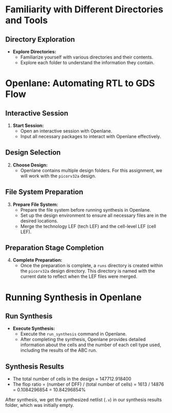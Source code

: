 # Familiarity with Different Directories and Tools

## Directory Exploration
- **Explore Directories:**
  - Familiarize yourself with various directories and their contents.
  - Explore each folder to understand the information they contain.

# Openlane: Automating RTL to GDS Flow

## Interactive Session
1. **Start Session:**
   - Open an interactive session with Openlane.
   - Input all necessary packages to interact with Openlane effectively.

## Design Selection
2. **Choose Design:**
   - Openlane contains multiple design folders. For this assignment, we will work with the `picorv32a` design.

## File System Preparation
3. **Prepare File System:**
   - Prepare the file system before running synthesis in Openlane.
   - Set up the design environment to ensure all necessary files are in the desired locations.
   - Merge the technology LEF (tech LEF) and the cell-level LEF (cell LEF).

## Preparation Stage Completion
4. **Complete Preparation:**
   - Once the preparation is complete, a `runs` directory is created within the `picorv32a` design directory. This directory is named with the current date to reflect when the LEF files were merged.

# Running Synthesis in Openlane

## Run Synthesis
- **Execute Synthesis:**
  - Execute the `run_synthesis` command in Openlane.
  - After completing the synthesis, Openlane provides detailed information about the cells and the number of each cell type used, including the results of the ABC run.

## Synthesis Results
- The total number of cells in the design = 147712.918400
- The flop ratio = (number of DFF) / (total number of cells)
    = 1613 / 14876
    = 0.1084296854
    = 10.84296854%

After synthesis, we get the synthesized netlist (`.v`) in our synthesis results folder, which was initially empty.
